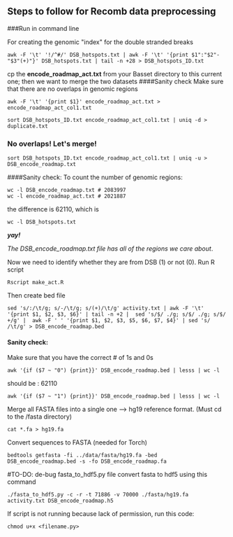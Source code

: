 Steps to follow for Recomb data preprocessing
---
###Run in command line

For creating the genomic "index" for the double stranded breaks
```
awk -F '\t' '!/^#/' DSB_hotspots.txt | awk -F '\t' '{print $1":"$2"-"$3"(+)"}' DSB_hotspots.txt | tail -n +28 > DSB_hotspots_ID.txt
```
cp the **encode_roadmap_act.txt** from your Basset directory to this current one; then we want to merge the two datasets
####Sanity check
Make sure that there are no overlaps in genomic regions
```
awk -F '\t' '{print $1}' encode_roadmap_act.txt > encode_roadmap_act_col1.txt

sort DSB_hotspots_ID.txt encode_roadmap_act_col1.txt | uniq -d > duplicate.txt

```
### No overlaps! Let's merge!
```
sort DSB_hotspots_ID.txt encode_roadmap_act_col1.txt | uniq -u > DSB_encode_roadmap.txt
```

####Sanity check:
To count the number of genomic regions: 
```
wc -l DSB_encode_roadmap.txt # 2083997
wc -l encode_roadmap_act.txt # 2021887
```
the difference is 62110, which is
```
wc -l DSB_hotspots.txt
```
**_yay!_**

_The DSB_encode_roadmap.txt file has all of the regions we care about_.

Now we need to identify whether they are from DSB (1) or not (0). Run R script
```
Rscript make_act.R
```

Then create bed file
```
sed 's/:/\t/g; s/-/\t/g; s/(+)/\t/g' activity.txt | awk -F '\t' '{print $1, $2, $3, $6}' | tail -n +2 |  sed 's/$/ ./g; s/$/ ./g; s/$/ +/g' |  awk -F ' ' '{print $1, $2, $3, $5, $6, $7, $4}' | sed 's/ /\t/g' > DSB_encode_roadmap.bed
```

#### Sanity check:
Make sure that you have the correct # of 1s and 0s
```
awk '{if ($7 ~ "0") {print}}' DSB_encode_roadmap.bed | lesss | wc -l
```
should be : 62110
```
awk '{if ($7 ~ "1") {print}}' DSB_encode_roadmap.bed | lesss | wc -l
```

Merge all FASTA files into a single one --> hg19 reference format. 
(Must cd to the /fasta directory)
```
cat *.fa > hg19.fa
```

Convert sequences to FASTA (needed for Torch)
```
bedtools getfasta -fi ../data/fasta/hg19.fa -bed DSB_encode_roadmap.bed -s -fo DSB_encode_roadmap.fa
```

#TO-DO: de-bug fasta_to_hdf5.py file
convert fasta to hdf5 using this command
```
./fasta_to_hdf5.py -c -r -t 71886 -v 70000 ./fasta/hg19.fa activity.txt DSB_encode_roadmap.h5
```
If script is not running because lack of permission, run this code:
```
chmod u+x <filename.py>
```
